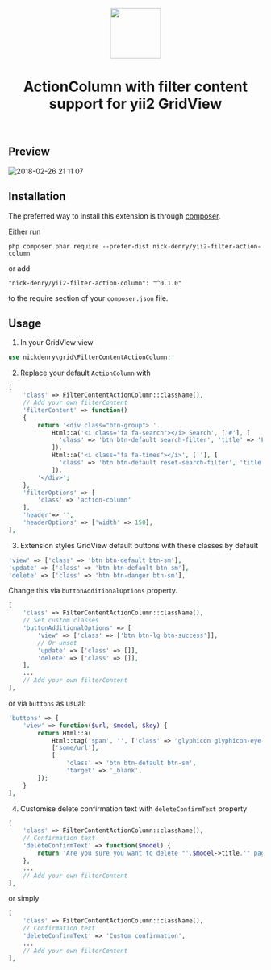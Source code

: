 <p align="center">
    <a href="https://github.com/yiisoft" target="_blank">
        <img src="https://avatars0.githubusercontent.com/u/993323" height="100px">
    </a>
    <h1 align="center">ActionColumn with filter content support for yii2 GridView</h1>
    <br>
</p>

Preview
-------
![2018-02-26 21 11 07](https://user-images.githubusercontent.com/1450983/36687171-e0f8509c-1b39-11e8-986f-1df0259036cc.png)



Installation
------------

The preferred way to install this extension is through [composer](http://getcomposer.org/download/).

Either run

```
php composer.phar require --prefer-dist nick-denry/yii2-filter-action-column
```

or add

```
"nick-denry/yii2-filter-action-column": "^0.1.0"
```

to the require section of your `composer.json` file.

Usage
-----

1. In your GridView view

```php
use nickdenry\grid\FilterContentActionColumn;
```

2. Replace your default `ActionColumn` with

```php
[
    'class' => FilterContentActionColumn::className(),
    // Add your own filterContent
    'filterContent' => function()
    {
        return '<div class="btn-group"> '.
            Html::a('<i class="fa fa-search"></i> Search', ['#'], [
              'class' => 'btn btn-default search-filter', 'title' => 'Find page',
            ]).
            Html::a('<i class="fa fa-times"></i>', [''], [
              'class' => 'btn btn-default reset-search-filter', 'title' => 'Reset filter',
            ]).
        '</div>';
    },
    'filterOptions' => [
        'class' => 'action-column'
    ],
    'header'=> '',
    'headerOptions' => ['width' => 150],
],
```

3. Extension styles GridView default buttons with these classes by default

```php
'view' => ['class' => 'btn btn-default btn-sm'],
'update' => ['class' => 'btn btn-default btn-sm'],
'delete' => ['class' => 'btn btn-danger btn-sm'],
```
Change this via `buttonAdditionalOptions` property.

```php
[
    'class' => FilterContentActionColumn::className(),
    // Set custom classes
    'buttonAdditionalOptions' => [
        'view' => ['class' => ['btn btn-lg btn-success']],
        // Or unset
        'update' => ['class' => []],
        'delete' => ['class' => []],
    ],
    ...
    // Add your own filterContent
],

```

or via `buttons` as usual:

```php
'buttons' => [
    'view' => function($url, $model, $key) {
        return Html::a(
            Html::tag('span', '', ['class' => "glyphicon glyphicon-eye-open"]),
            ['some/url'],
            [
                'class' => 'btn btn-default btn-sm',
                'target' => '_blank',
        ]);
    }
],
```

4. Customise delete confirmation text with `deleteConfirmText` property

```php
[
    'class' => FilterContentActionColumn::className(),
    // Confirmation text
    'deleteConfirmText' => function($model) {
        return 'Are you sure you want to delete "'.$model->title.'" page?';
    },
    ...
    // Add your own filterContent
],
```

or simply

```php
[
    'class' => FilterContentActionColumn::className(),
    // Confirmation text
    'deleteConfirmText' => 'Custom confirmation',
    ...
    // Add your own filterContent
],
```
